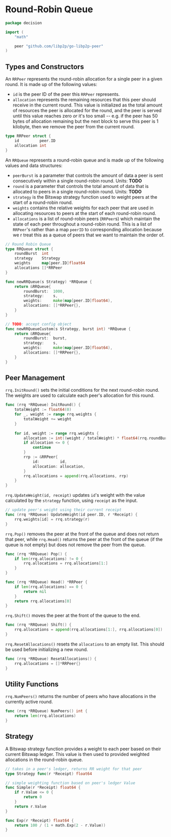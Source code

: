 Round-Robin Queue
=================

```{.go .lib}
package decision

import (
    "math"

	peer "github.com/libp2p/go-libp2p-peer"
)
```

Types and Constructors
----------------------

An `RRPeer` represents the round-robin allocation for a single peer in a given
round. It is made up of the following values:

-   `id` is the peer ID of the peer this `RRPeer` represents.
-   `allocation` represents the remaining resources that this peer should
    receive in the current round. This value is initialized as the total amount
    of resources the peer is allocated for the round, and the peer is served
    until this value reaches zero *or* it's too small -- e.g. if the peer has 50
    bytes of allocation remaining but the next block to serve this peer is 1
    kilobyte, then we remove the peer from the current round.

```{.go .lib}
type RRPeer struct {
	id         peer.ID
	allocation int
}
```

An `RRQueue` represents a round-robin queue and is made up of the following
values and data structures:

-   `peerBurst` is a parameter that controls the amount of data a peer is sent
    consecutively within a single round-robin round. Units: **TODO**
-   `round` is a parameter that controls the total amount of data that is
    allocated to peers in a single round-robin round. Units: **TODO**
-   `strategy` is the Bitswap strategy function used to weight peers at the
    start of a round-robin round.
-   `weights` contains the relative weights for each peer that are used in
    allocating resources to peers at the start of each round-robin round.
-   `allocations` is a list of round-robin peers (`RRPeer`s) which maintain the
    state of each peer throughout a round-robin round. This is a list of
    `RRPeer`'s rather than a map `peerID` to corresponding allocation because we
r   treat this as a queue of peers that we want to maintain the order of.

```{.go .lib}
// Round Robin Queue
type RRQueue struct {
	roundBurst  int
	strategy    Strategy
	weights     map[peer.ID]float64
	allocations []*RRPeer
}

func newRRQueue(s Strategy) *RRQueue {
	return &RRQueue{
		roundBurst:  1000,
		strategy:    s,
		weights:     make(map[peer.ID]float64),
		allocations: []*RRPeer{},
	}
}

// TODO: accept config object
func newRRQueueCustom(s Strategy, burst int) *RRQueue {
	return &RRQueue{
		roundBurst:  burst,
		strategy:    s,
		weights:     make(map[peer.ID]float64),
		allocations: []*RRPeer{},
	}
}
```

Peer Management
---------------

`rrq.InitRound()` sets the initial conditions for the next round-robin round.
The weights are used to calculate each peer's allocation for this round.

```{.go .lib}
func (rrq *RRQueue) InitRound() {
	totalWeight := float64(0)
	for _, weight := range rrq.weights {
		totalWeight += weight
	}
	
    for id, weight := range rrq.weights {
    	allocation := int((weight / totalWeight) * float64(rrq.roundBurst))
    	if allocation <= 0 {
    		continue
    	}
    	rrp := &RRPeer{
    		id:         id,
    		allocation: allocation,
    	}
    	rrq.allocations = append(rrq.allocations, rrp)
    }
}
```

`rrq.UpdateWeight(id, receipt)` updates `id`'s weight with the value calculated
by the `strategy` function, using `receipt` as the input.

```{.go .lib}
// update peer's weight using their current receipt
func (rrq *RRQueue) UpdateWeight(id peer.ID, r *Receipt) {
	rrq.weights[id] = rrq.strategy(r)
}
```

`rrq.Pop()` removes the peer at the front of the queue and does not return that
peer, while `rrq.Head()` returns the peer at the front of the queue (if the
queue is not empty) but does not remove the peer from the queue.

```{.go .lib}
func (rrq *RRQueue) Pop() {
    if len(rrq.allocations) != 0 {
    	rrq.allocations = rrq.allocations[1:]
	}
}

func (rrq *RRQueue) Head() *RRPeer {
	if len(rrq.allocations) == 0 {
		return nil
	}
	return rrq.allocations[0]
}
```

`rrq.Shift()` moves the peer at the front of the queue to the end.

```{.go .lib}
func (rrq *RRQueue) Shift() {
    rrq.allocations = append(rrq.allocations[1:], rrq.allocations[0])
}
```

`rrq.ResetAllocations()` resets the `allocations` to an empty list. This should
be used before initializing a new round.

```{.go .lib}
func (rrq *RRQueue) ResetAllocations() {
	rrq.allocations = []*RRPeer{}
}
```

Utility Functions
-----------------

`rrq.NumPeers()` returns the number of peers who have allocations in the
currently active round.

```{.go .lib}
func (rrq *RRQueue) NumPeers() int {
	return len(rrq.allocations)
}
```

Strategy
--------

A Bitswap strategy function provides a weight to each peer based on their
current Bitswap ledger. This value is then used to provided weighted allocations
in the round-robin queue.

```{.go .lib}
// takes in a peer's ledger, returns RR weight for that peer
type Strategy func(r *Receipt) float64

// simple weighting function based on peer's ledger Value
func Simple(r *Receipt) float64 {
	if r.Value <= 0 {
		return 0
	}
	return r.Value
}

func Exp(r *Receipt) float64 {
    return 100 / (1 + math.Exp(2 - r.Value))
}
```
